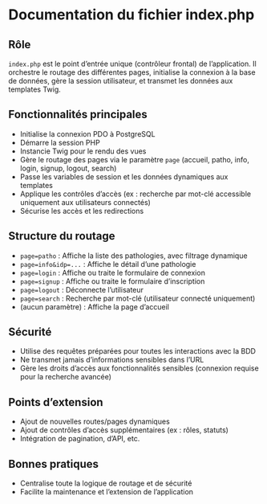 # Documentation du fichier index.php

## Rôle

`index.php` est le point d’entrée unique (contrôleur frontal) de l’application. Il orchestre le routage des différentes pages, initialise la connexion à la base de données, gère la session utilisateur, et transmet les données aux templates Twig.

## Fonctionnalités principales

- Initialise la connexion PDO à PostgreSQL
- Démarre la session PHP
- Instancie Twig pour le rendu des vues
- Gère le routage des pages via le paramètre `page` (accueil, patho, info, login, signup, logout, search)
- Passe les variables de session et les données dynamiques aux templates
- Applique les contrôles d’accès (ex : recherche par mot-clé accessible uniquement aux utilisateurs connectés)
- Sécurise les accès et les redirections

## Structure du routage

- `page=patho` : Affiche la liste des pathologies, avec filtrage dynamique
- `page=info&idp=...` : Affiche le détail d’une pathologie
- `page=login` : Affiche ou traite le formulaire de connexion
- `page=signup` : Affiche ou traite le formulaire d’inscription
- `page=logout` : Déconnecte l’utilisateur
- `page=search` : Recherche par mot-clé (utilisateur connecté uniquement)
- (aucun paramètre) : Affiche la page d’accueil

## Sécurité

- Utilise des requêtes préparées pour toutes les interactions avec la BDD
- Ne transmet jamais d’informations sensibles dans l’URL
- Gère les droits d’accès aux fonctionnalités sensibles (connexion requise pour la recherche avancée)

## Points d’extension

- Ajout de nouvelles routes/pages dynamiques
- Ajout de contrôles d’accès supplémentaires (ex : rôles, statuts)
- Intégration de pagination, d’API, etc.

## Bonnes pratiques

- Centralise toute la logique de routage et de sécurité
- Facilite la maintenance et l’extension de l’application
